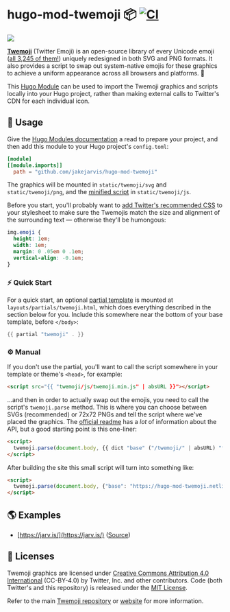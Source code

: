 # hugo-mod-twemoji 📦  [![CI](https://github.com/jakejarvis/hugo-mod-twemoji/workflows/CI/badge.svg)](https://github.com/jakejarvis/hugo-mod-twemoji/actions?query=workflow%3ACI)

![](https://user-images.githubusercontent.com/1703673/78717950-64b01680-78ef-11ea-9010-1055e014abbf.png)

[**Twemoji**](https://twemoji.twitter.com/) (Twitter Emoji) is an open-source library of every Unicode emoji ([all 3,245 of them!](https://emojipedia.org/twitter/)) uniquely redesigned in both SVG and PNG formats. It also provides a script to swap out system-native emojis for these graphics to achieve a uniform appearance across all browsers and platforms. 🙌

This [Hugo Module](https://gohugo.io/hugo-modules/) can be used to import the Twemoji graphics and scripts locally into your Hugo project, rather than making external calls to Twitter's CDN for each individual icon. 

## 🤖 Usage

Give the [Hugo Modules documentation](https://gohugo.io/hugo-modules/) a read to prepare your project, and then add this module to your Hugo project's `config.toml`:

```toml
[module]
[[module.imports]]
  path = "github.com/jakejarvis/hugo-mod-twemoji"
```

The graphics will be mounted in `static/twemoji/svg` and `static/twemoji/png`, and the [minified script](https://github.com/twitter/twemoji/blob/gh-pages/v/12.1.5/twemoji.min.js) in `static/twemoji/js`.

Before you start, you'll probably want to [add Twitter's recommended CSS](https://github.com/twitter/twemoji#inline-styles) to your stylesheet to make sure the Twemojis match the size and alignment of the surrounding text — otherwise they'll be humongous:

```css
img.emoji {
  height: 1em;
  width: 1em;
  margin: 0 .05em 0 .1em;
  vertical-align: -0.1em;
}
```

### ⚡ Quick Start

For a quick start, an optional [partial template](https://gohugo.io/templates/partials/) is mounted at `layouts/partials/twemoji.html`, which does everything described in the section below for you. Include this somewhere near the bottom of your base template, before `</body>`:

```go
{{ partial "twemoji" . }}
```

### ⚙️ Manual

If you don't use the partial, you'll want to call the script somewhere in your template or theme's `<head>`, for example:

```html
<script src="{{ "twemoji/js/twemoji.min.js" | absURL }}"></script>
```

...and then in order to actually swap out the emojis, you need to call the script's `twemoji.parse` method. This is where you can choose between SVGs (recommended) or 72x72 PNGs and tell the script where we've placed the graphics. The [official readme](https://github.com/twitter/twemoji#api) has a _lot_ of information about the API, but a good starting point is this one-liner:

```html
<script>
  twemoji.parse(document.body, {{ dict "base" ("/twemoji/" | absURL) "folder" "svg" "ext" ".svg" | jsonify | safeJS }})
</script>
```

After building the site this small script will turn into something like:

```html
<script>
  twemoji.parse(document.body, {"base": "https://hugo-mod-twemoji.netlify.com/twemoji/", "ext": ".svg", "folder": "svg"})
</script>
```

## 🌎 Examples

- [https://jarv.is/](https://jarv.is/) ([Source](https://github.com/jakejarvis/jarv.is))

## 📜 Licenses

Twemoji graphics are licensed under [Creative Commons Attribution 4.0 International](https://creativecommons.org/licenses/by/4.0/) (CC-BY-4.0) by Twitter, Inc. and other contributors. Code (both Twitter's and this repository) is released under the [MIT License](http://opensource.org/licenses/MIT).

Refer to the main [Twemoji repository](https://github.com/twitter/twemoji) or [website](https://twemoji.twitter.com/) for more information.
